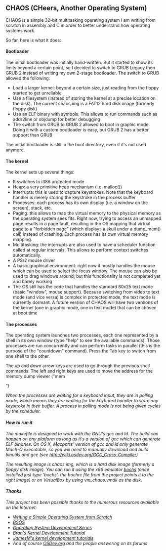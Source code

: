## CHAOS (CHeers, Another Operating System)

CHAOS is a simple 32-bit multitasking operating system I am writing from scratch in assembly and C in order to better understand how operating systems work.

So far, here is what it does:

#### Bootloader

The initial bootloader was initially hand-written. But it started to show its limits beyond a certain point, so I decided to switch to GRUB Legacy then GRUB 2 instead of writing my own 2-stage bootloader. The switch to GRUB allowed the following:

- Load a larger kernel: beyond a certain size, just reading from the floppy started to get unreliable
- Use a filesystem (instead of storing the kernel at a precise location on the disk). The current chaos.img is a FAT12 hard disk image (formerly floppy disk)
- Use an ELF binary with symbols. This allows to run commands such as addr2line or objdump for better debugging
- The switch from GRUB to GRUB 2 allowed to boot in graphic mode. Doing it with a custom bootloader is easy, but GRUB 2 has a better support than GRUB

The initial bootloader is still in the boot directory, even if it's not used anymore.

#### The kernel

The kernel sets up several things:

- It switches to i386 protected mode
- Heap: a very primitive heap mechanism (i.e. malloc())
- Interrupts: this is used to capture keystrokes. Note that the keyboard handler is merely storing the keystroke in the process buffer
- Processes: each process has its own display (i.e. a window on the screen), stack, etc.
- Paging: this allows to map the virtual memory to the physical memory as the operating system sees fits. Right now, trying to access an unmapped page results in a page fault, resulting in the OS mapping that virtual page to a "forbidden page" (which displays a skull under a dump_mem() call) instead of crashing. Each process has its own virtual memory mapping.
- Multitasking: the interrupts are also used to have a scheduler function called at regular intervals. This allows to perform context switches automatically.
- A PS/2 mouse driver
- A basic graphical environment: right now it mostly handles the mouse which can be used to select the focus window. The mouse can also be used to drag windows around, but this functionality is not completed yet and barely working
- The OS still has the code that handles the standard 80x25 text mode (basic "window", mouse support). Because switching from video to text mode (and vice versa) is complex in protected mode, the text mode is currently dormant. A future version of CHAOS will have two versions of the kernel (one in graphic mode, one in text mode) that can be chosen at boot time

#### The processes

The operating system launches two processes, each one represented by a shell in its own window (type "help" to see the available commands). Those processes are run concurrently and can perform tasks in parallel (this is the purpose of the "countdown" command). Press the Tab key to switch from one shell to the other.

The up and down arrow keys are used to go through the previous shell commands. The left and right keys are used to move the address for the memory dump viewer ("mem <address>")

When the processes are waiting for a keyboard input, they are in polling mode, which means they are waiting for the keyboard handler to store any keystroke in their buffer. A process in polling mode is not being given cycles by the scheduler.

#### How to run it

The makefile is designed to work with the GNU's gcc and ld. The build can happen on any platform as long as it's a version of gcc which can generate ELF binaries. On OS X, Macports' version of gcc and ld only generate Mach-O executable, so you will need to manually download and build binutils and gcc (see http://wiki.osdev.org/GCC_Cross-Compiler)

The resulting image is chaos.img, which is a hard disk image (formerly a floppy disk image). You can run it using the x86 emulator [bochs](http://bochs.sourceforge.net/) (once installed just type 'bochs', the bochrc file from the project points it to the right image) or on VirtualBox by using vm_chaos.vmdk as the disk.

#### Thanks

This project has been possible thanks to the numerous resources available on the Internet:

- [Writing a Simple Operating System from Scratch](https://www.cs.bham.ac.uk/~exr/lectures/opsys/10_11/lectures/os-dev.pdf)
- [BSOS](https://github.com/aplabs/bsos)
- [Operating System Development Series](http://www.brokenthorn.com/Resources/OSDevIndex.html)
- [Bran's Kernel Development Tutorial](http://www.osdever.net/bkerndev/Docs/intro.htm)
- [JamesM's kernel development tutorials](http://www.jamesmolloy.co.uk/tutorial_html/)
- And of course [OSDev.org](http://wiki.osdev.org/Main_Page) and the people answering on its forums
